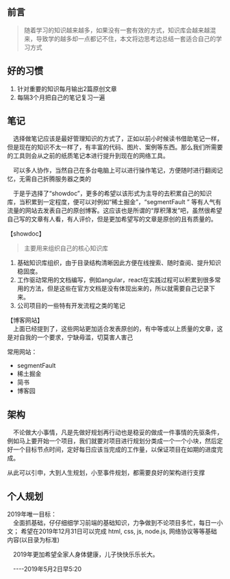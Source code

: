 ## 前言
> 随着学习的知识越来越多，如果没有一套有效的方式，知识库会越来越混来，导致学的越多却一点都记不住，本文将边思考边总结一套适合自己的学习方式

## 好的习惯
1. 针对重要的知识每月输出2篇原创文章
2. 每隔3个月把自己的笔记复习一遍

## 笔记
&ensp;&ensp;选择做笔记应该是最好管理知识的方式了，正如以前小时候读书借助笔记一样，但是现在的知识不太一样了，有丰富的代码、图片、案例等东西。那么我们所需要的工具则会从之前的纸质笔记本进行提升到现在的网络工具。

&ensp;&ensp;可以多人协作，当然自己在多台电脑上可以进行操作笔记，方便随时进行翻阅记忆，无需自己折腾服务器之类的

&ensp;&ensp;于是乎选择了“showdoc”，更多的希望以该形式为主导的去积累自己的知识库，当积累到一定程度，便可以对例如“稀土掘金”，“segmentFault ” 等有人气有流量的网站去发表自己的原创博客。这应该也是所谓的“厚积薄发”吧，虽然很希望自己写的文章有人看，有人评价，但是更加希望写的文章是原创的且有质量的。

【showdoc】
> 主要用来组织自己的核心知识库

1. 基础知识库组织，由于目录结构清晰因此方便在线搜索、随时查阅、提升知识稳固度。
2. 工作驱动常用的文档编写，例如angular，react在实践过程可以积累到很多常用的方法，但是这些在官方文档是没有体现出来的，所以就需要自己记录下来。
3. 公司项目的一些特有开发流程之类的笔记

【博客网站】  
&ensp;&ensp;上面已经提到了，这些网站更加适合发表原创的，有中等或以上质量的文章，这是对自我的一个要求，宁缺毋滥，切莫害人害己

常用网站：
- segmentFault
- 稀土掘金
- 简书
- 博客园

## 架构
&ensp;&ensp;不论做大小事情，凡是先做好规划再行动也是稳妥的做成一件事情的先驱条件，例如马上要开始一个项目，我们就要对项目进行规划分类成一个一个小块，然后定好一个目标节点时间，定好每日应该当完成的工作量，以保证项目在如期的进度完成。

从此可以引申，大到人生规划，小至事件规划，都需要良好的架构进行支撑

## 个人规划
2019年唯一目标：   
&ensp;&ensp;全面抓基础，仔仔细细学习前端的基础知识，力争做到不论项目多忙，每日一小文；
希望在2019年12月31日可以完成 html, css, js, node.js, 网络协议等等基础内容(以目录为标准)

&ensp;&ensp;2019年更加希望全家人身体健康，儿子快快乐乐长大。

&ensp;&ensp;----2019年5月2日早5:20